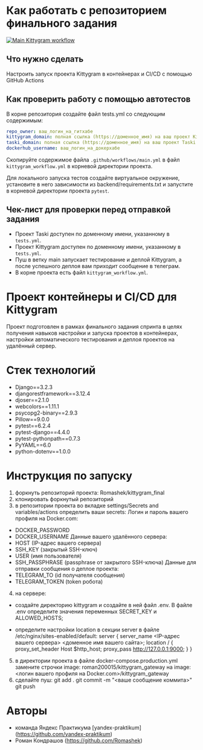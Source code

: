 #  Как работать с репозиторием финального задания
[![Main Kittygram workflow](https://github.com/Romashek/kittygram_final/actions/workflows/main.yml/badge.svg)](https://github.com/Romashek/kittygram_final/actions/workflows/main.yml)
## Что нужно сделать

Настроить запуск проекта Kittygram в контейнерах и CI/CD с помощью GitHub Actions

## Как проверить работу с помощью автотестов

В корне репозитория создайте файл tests.yml со следующим содержимым:
```yaml
repo_owner: ваш_логин_на_гитхабе
kittygram_domain: полная ссылка (https://доменное_имя) на ваш проект Kittygram
taski_domain: полная ссылка (https://доменное_имя) на ваш проект Taski
dockerhub_username: ваш_логин_на_докерхабе
```

Скопируйте содержимое файла `.github/workflows/main.yml` в файл `kittygram_workflow.yml` в корневой директории проекта.

Для локального запуска тестов создайте виртуальное окружение, установите в него зависимости из backend/requirements.txt и запустите в корневой директории проекта `pytest`.

## Чек-лист для проверки перед отправкой задания

- Проект Taski доступен по доменному имени, указанному в `tests.yml`.
- Проект Kittygram доступен по доменному имени, указанному в `tests.yml`.
- Пуш в ветку main запускает тестирование и деплой Kittygram, а после успешного деплоя вам приходит сообщение в телеграм.
- В корне проекта есть файл `kittygram_workflow.yml`.

# Проект контейнеры и CI/CD для Kittygram

Проект подготовлен в рамках финального задания спринта в целях получения навыков настройки и запуска проектов в контейнерах, настройки автоматического тестирования и деплоя проектов на удалённый сервер.

# Стек технологий
- Django==3.2.3
- djangorestframework==3.12.4
- djoser==2.1.0
- webcolors==1.11.1
- psycopg2-binary==2.9.3
- Pillow==9.0.0
- pytest==6.2.4
- pytest-django==4.4.0
- pytest-pythonpath==0.7.3
- PyYAML==6.0
- python-dotenv==1.0.0 

# Инструкция по запуску
1. форкнуть репозиторий проекта: Romashek/kittygram_final
2. клонировать форкнутый репозиторий
3. в репозитории проекта во вкладке settings/Secrets and variables/actions определить ваши secrets:
Логин и пароль вашего профиля на Docker.com:
- DOCKER_PASSWORD
- DOCKER_USERNAME
Данные вашего удалённого сервера:
- HOST (IP-адрес вашего сервера)
- SSH_KEY (закрытый SSH-ключ)
- USER (имя пользователя)
- SSH_PASSPHRASE (passphrase от закрытого SSH-ключа)
Данные для отправки сообщения о деплое проекта:
- TELEGRAM_TO (id получателя сообщения)
- TELEGRAM_TOKEN (token робота)
4. на сервере:

- создайте директорию kittygram и создайте в ней файл .env. В файле .env определите значения переменных SECRET_KEY и ALLOWED_HOSTS;

- определите настройки location в секции server в файле /etc/nginx/sites-enabled/default:
server {
    server_name <IP-адрес вашего сервера> <доменное имя вашего сайта>;
    location / {
        proxy_set_header Host $http_host;
        proxy_pass http://127.0.0.1:9000;
    }
}
5. в директории проекта в файле docker-compose.production.yml замените строчки
    image: roman200015/kittygram_gateway на image: <логин вашего профиля на Docker.com>/kittygram_gateway 
6. сделайте пуш:
    git add .
    git commit -m "<ваше сообщение коммита>"
    git push


# Авторы
- команда Яндекс Практикума [yandex-praktikum] (https://github.com/yandex-praktikum)
- Роман Кондрашов (https://github.com/Romashek)